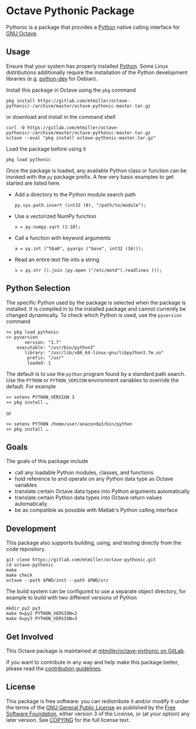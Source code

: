 Octave Pythonic Package
=======================

Pythonic is a package that provides a [Python][python] native calling
interface for [GNU Octave][octave].

## Usage

Ensure that your system has properly installed [Python][python]. Some Linux
distributions additionally require the installation of the Python development
libraries (e.g. [python-dev][] for Debian).

Install this package in Octave using the `pkg` command

    pkg install https://gitlab.com/mtmiller/octave-pythonic/-/archive/master/octave-pythonic-master.tar.gz

or download and install in the command shell

    curl -O https://gitlab.com/mtmiller/octave-pythonic/-/archive/master/octave-pythonic-master.tar.gz
    octave --eval "pkg install octave-pythonic-master.tar.gz"

Load the package before using it

    pkg load pythonic

Once the package is loaded, any available Python class or function can be
invoked with the `py` package prefix. A few very basic examples to get started
are listed here.

- Add a directory to the Python module search path

      py.sys.path.insert (int32 (0), "/path/to/module");

- Use a vectorized NumPy function

      x = py.numpy.sqrt (1:10);

- Call a function with keyword arguments

      a = py.int ("5ba0", pyargs ("base", int32 (16)));

- Read an entire text file into a string

      s = py.str ().join (py.open ("/etc/motd").readlines ());

## Python Selection

The specific Python used by the package is selected when the package is
installed. It is compiled in to the installed package and cannot currently be
changed dynamically. To check which Python is used, use the `pyversion`
command

    >> pkg load pythonic
    >> pyversion
           version: "3.7"
        executable: "/usr/bin/python3"
           library: "/usr/lib/x86_64-linux-gnu/libpython3.7m.so"
            prefix: "/usr"
            loaded: 1

The default is to use the `python` program found by a standard path search.
Use the `PYTHON` or `PYTHON_VERSION` environment variables to override the
default. For example

    >> setenv PYTHON_VERSION 3
    >> pkg install …

or

    >> setenv PYTHON /home/user/anaconda3/bin/python
    >> pkg install …

## Goals

The goals of this package include

- call any loadable Python modules, classes, and functions
- hold reference to and operate on any Python data type as Octave variables
- translate certain Octave data types into Python arguments automatically
- translate certain Python data types into Octave return values automatically
- be as compatible as possible with Matlab's Python calling interface

## Development

This package also supports building, using, and testing directly from the code
repository.

    git clone https://gitlab.com/mtmiller/octave-pythonic.git
    cd octave-pythonic
    make
    make check
    octave --path $PWD/inst --path $PWD/src

The build system can be configured to use a separate object directory, for
example to build with two different versions of Python

    mkdir py2 py3
    make O=py2 PYTHON_VERSION=2
    make O=py3 PYTHON_VERSION=3

## Get Involved

This Octave package is maintained at
[mtmiller/octave-pythonic on GitLab][pythonic].

If you want to contribute in any way and help make this package better, please
read the [contribution guidelines](CONTRIBUTING.md).

## License

This package is free software: you can redistribute it and/or modify it under
the terms of the [GNU General Public License][gpl] as published by the
[Free Software Foundation][fsf], either version 3 of the License, or (at your
option) any later version. See [COPYING](COPYING) for the full license text.

[fsf]: https://www.fsf.org/
[gpl]: https://www.gnu.org/licenses/gpl-3.0.html
[octave]: https://www.octave.org/
[python]: https://www.python.org/
[pythonic]: https://gitlab.com/mtmiller/octave-pythonic
[python-dev]: https://packages.debian.org/search?keywords=python-dev
